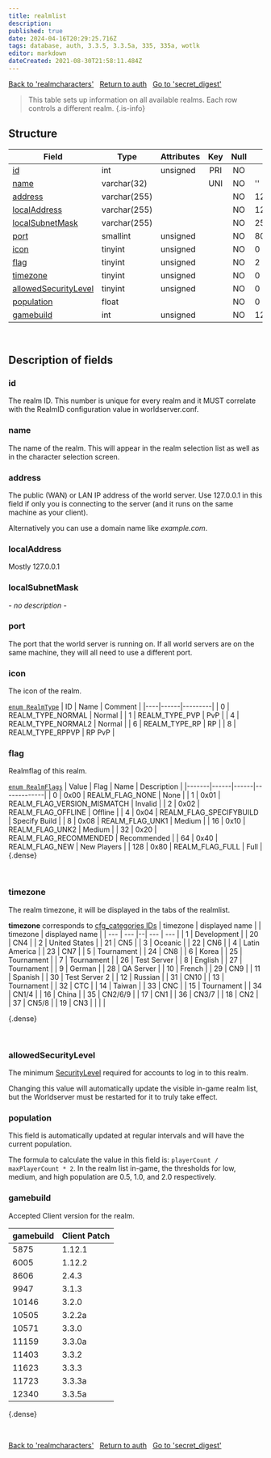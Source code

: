 ```yaml
---
title: realmlist
description: 
published: true
date: 2024-04-16T20:29:25.716Z
tags: database, auth, 3.3.5, 3.3.5a, 335, 335a, wotlk
editor: markdown
dateCreated: 2021-08-30T21:58:11.484Z
---
```


<a href="https://trinitycore.info/en/database/335/auth/realmcharacters" class="mt-5 v-btn v-btn--depressed v-btn--flat v-btn--outlined theme--light v-size--default darkblue--text text--lighten-3"><span class="v-btn__content"><i aria-hidden="true" class="v-icon notranslate v-icon--left mdi mdi-arrow-left theme--light"></i><span>Back to 'realmcharacters'</span></span></a>&nbsp;&nbsp;&nbsp;<a href="https://trinitycore.info/en/database/335/auth/home" class="mt-5 v-btn v-btn--depressed v-btn--flat v-btn--outlined theme--light v-size--default darkblue--text text--lighten-3"><span class="v-btn__content"><i aria-hidden="true" class="v-icon notranslate v-icon--left mdi mdi-home-outline theme--light"></i><span>Return to auth</span></span></a>&nbsp;&nbsp;&nbsp;<a href="https://trinitycore.info/en/database/335/auth/secret_digest" class="mt-5 v-btn v-btn--depressed v-btn--flat v-btn--outlined theme--light v-size--default darkblue--text text--lighten-3"><span class="v-btn__content"><span>Go to 'secret_digest'</span><i aria-hidden="true" class="v-icon notranslate v-icon--right mdi mdi-arrow-right theme--light"></i></span></a>

> This table sets up information on all available realms. Each row controls a different realm.
{.is-info}


## Structure

| Field | Type | Attributes | Key | Null | Default | Extra | Comment |
| --- | --- | --- | :---: | :---: | --- | --- | --- |
| [id](#id-alt) | int | unsigned | PRI | NO |  | auto_increment |  |
| [name](#name-alt) | varchar(32) |  | UNI | NO | '' |  |  |
| [address](#address) | varchar(255) |  |  | NO | 127.0.0.1 |  |  |
| [localAddress](#localaddress) | varchar(255) |  |  | NO | 127.0.0.1 |  |  |
| [localSubnetMask](#localsubnetmask) | varchar(255) |  |  | NO | 255.255.255.0 |  |  |
| [port](#port) | smallint | unsigned |  | NO | 8085 |  |  |
| [icon](#icon) | tinyint | unsigned |  | NO | 0 |  |  |
| [flag](#flag) | tinyint | unsigned |  | NO | 2 |  |  |
| [timezone](#timezone) | tinyint | unsigned |  | NO | 0 |  |  |
| [allowedSecurityLevel](#allowedsecuritylevel) | tinyint | unsigned |  | NO | 0 |  |  |
| [population](#population) | float |  |  | NO | 0 |  |  |
| [gamebuild](#gamebuild) | int | unsigned |  | NO | 12340 |  |  |
&nbsp;
## Description of fields

### id <!-- {#id-alt} -->
The realm ID. This number is unique for every realm and it MUST correlate with the RealmID configuration value in worldserver.conf.
&nbsp;

### name <!-- {#name-alt} -->
The name of the realm. This will appear in the realm selection list as well as in the character selection screen.
&nbsp;

### address
The public (WAN) or LAN IP address of the world server. Use 127.0.0.1 in this field if only you is connecting to the server (and it runs on the same machine as your client).

Alternatively you can use a domain name like *example.com*.
&nbsp;

### localAddress
Mostly 127.0.0.1
&nbsp;

### localSubnetMask
*- no description -*
&nbsp;

### port
The port that the world server is running on. If all world servers are on the same machine, they will all need to use a different port.
&nbsp;

### icon
The icon of the realm.

[`enum RealmType`](https://github.com/TrinityCore/TrinityCore/blob/3.3.5/src/server/shared/Realm/Realm.h#L50-L62)
| ID | Name | Comment |
|----|------|---------|
| 0 | REALM_TYPE_NORMAL | Normal |
| 1 | REALM_TYPE_PVP | PvP |
| 4 | REALM_TYPE_NORMAL2 | Normal |
| 6 | REALM_TYPE_RP | RP |
| 8 | REALM_TYPE_RPPVP | RP PvP |
&nbsp;

### flag
Realmflag of this realm.

[`enum RealmFlags`](https://github.com/TrinityCore/TrinityCore/blob/3.3.5/src/server/shared/Realm/Realm.h#L26-L37)
| Value | Flag | Name | Description |
|-------|------|------|-------------|
| 0 | 0x00 | REALM_FLAG_NONE | None |
| 1 | 0x01 | REALM_FLAG_VERSION_MISMATCH | Invalid |
| 2 | 0x02 | REALM_FLAG_OFFLINE | Offline |
| 4 | 0x04 | REALM_FLAG_SPECIFYBUILD | Specify Build |
| 8 | 0x08 | REALM_FLAG_UNK1 | Medium |
| 16 | 0x10 | REALM_FLAG_UNK2 | Medium |
| 32 | 0x20 | REALM_FLAG_RECOMMENDED | Recommended |
| 64 | 0x40 | REALM_FLAG_NEW | New Players |
| 128 | 0x80 | REALM_FLAG_FULL | Full |
{.dense}

&nbsp;

### timezone
The realm timezone, it will be displayed in the tabs of the realmlist.

**timezone** corresponds to [cfg_categories IDs](/files/DBC/335/cfg_categories#id)
| timezone | displayed name | | timezone | displayed name |
| --- | --- |--| --- | --- |
| 1 | Development | | 20 | CN4 |
| 2 | United States | | 21 | CN5 |
| 3 | Oceanic | | 22 | CN6 |
| 4 | Latin America | | 23 | CN7 |
| 5 | Tournament | | 24 | CN8 |
| 6 | Korea | | 25 | Tournament |
| 7 | Tournament | | 26 | Test Server |
| 8 | English | | 27 | Tournament |
| 9 | German | | 28 | QA Server |
| 10 | French | | 29 | CN9 |
| 11 | Spanish | | 30 | Test Server 2 |
| 12 | Russian | | 31 | CN10 |
| 13 | Tournament | | 32 | CTC |
| 14 | Taiwan | | 33 | CNC |
| 15 | Tournament | | 34 | CN1/4 |
| 16 | China | | 35 | CN2/6/9 |
| 17 | CN1 | | 36 | CN3/7 |
| 18 | CN2 | | 37 | CN5/8 |
| 19 | CN3 | | | |

{.dense}

&nbsp;

### allowedSecurityLevel
The minimum [SecurityLevel](../auth/account_access#securitylevel) required for accounts to log in to this realm.

Changing this value will automatically update the visible in-game realm list, but the Worldserver must be restarted for it to truly take effect.
&nbsp;

### population
This field is automatically updated at regular intervals and will have the current population.

The formula to calculate the value in this field is: `playerCount / maxPlayerCount * 2`.
In the realm list in-game, the thresholds for low, medium, and high population are 0.5, 1.0, and 2.0 respectively.
&nbsp;

### gamebuild
Accepted Client version for the realm.

|gamebuild | Client Patch |
| --- | --- |
| 5875  | 1.12.1 |
| 6005  | 1.12.2 |
| 8606  | 2.4.3  |
| 9947  | 3.1.3 |
| 10146  | 3.2.0  |
| 10505  | 3.2.2a |
| 10571  | 3.3.0  |
| 11159  | 3.3.0a  |
| 11403  | 3.3.2  |
| 11623  | 3.3.3  |
| 11723  | 3.3.3a  |
| 12340  | 3.3.5a  |
{.dense}

&nbsp;

<a href="https://trinitycore.info/en/database/335/auth/realmcharacters" class="mt-5 v-btn v-btn--depressed v-btn--flat v-btn--outlined theme--light v-size--default darkblue--text text--lighten-3"><span class="v-btn__content"><i aria-hidden="true" class="v-icon notranslate v-icon--left mdi mdi-arrow-left theme--light"></i><span>Back to 'realmcharacters'</span></span></a>&nbsp;&nbsp;&nbsp;<a href="https://trinitycore.info/en/database/335/auth/home" class="mt-5 v-btn v-btn--depressed v-btn--flat v-btn--outlined theme--light v-size--default darkblue--text text--lighten-3"><span class="v-btn__content"><i aria-hidden="true" class="v-icon notranslate v-icon--left mdi mdi-home-outline theme--light"></i><span>Return to auth</span></span></a>&nbsp;&nbsp;&nbsp;<a href="https://trinitycore.info/en/database/335/auth/secret_digest" class="mt-5 v-btn v-btn--depressed v-btn--flat v-btn--outlined theme--light v-size--default darkblue--text text--lighten-3"><span class="v-btn__content"><span>Go to 'secret_digest'</span><i aria-hidden="true" class="v-icon notranslate v-icon--right mdi mdi-arrow-right theme--light"></i></span></a>
